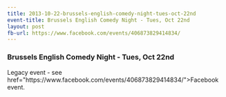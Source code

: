 ```yaml
---
title: 2013-10-22-brussels-english-comedy-night-tues-oct-22nd
event-title: Brussels English Comedy Night - Tues, Oct 22nd
layout: post
fb-url: https://www.facebook.com/events/406873829414834/
---
```

<h3>Brussels English Comedy Night - Tues, Oct 22nd</h3>
Legacy event - see <a> href="https://www.facebook.com/events/406873829414834/">Facebook event</a>.
